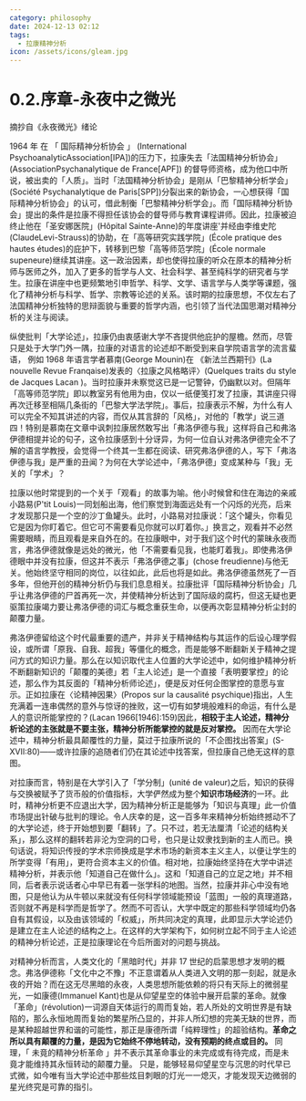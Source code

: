 ```yaml
---
category: philosophy
date: 2024-12-13 02:12
tags:
  - 拉康精神分析
icon: /assets/icons/gleam.jpg
---
```


# 0.2.序章-永夜中之微光

摘抄自《永夜微光》绪论

1964 年 在 「 国际精神分析协会 」 (International PsychoanalyticAssociation[IPA])的压力下，拉康失去「法国精神分析协会」(AssociationPsychanalytique de France[APF]) 的督导师资格，成为他口中所说，被出卖的「人质」。当时「法国精神分析协会」是刚从「巴黎精神分析学会」(Société Psychanalytique de Paris[SPP])分裂出来的新协会，一心想获得「国际精神分析协会」的认可，借此制衡「巴黎精神分析学会」。而「国际精神分析协会」提出的条件是拉康不得担任该协会的督导师与教育课程讲师。因此，拉康被迫终止他在「圣安娜医院」(Hôpital Sainte-Anne)的年度讲座'并经由李维史陀(ClaudeLevi-Strauss)的协助，在「高等研究实践学院」(École pratique des hautes études)的庇护下，转移到巴黎「高等师范学院」(École normale supeneure)继续其讲座。这一政治因素，却也使得拉康的听众在原本的精神分析师与医师之外，加入了更多的哲学与人文、社会科学、甚至纯科学的研究者与学生。拉康在讲座中也更频繁地引申哲学、科学、文学、语言学与人类学等课题，强化了精神分析与科学、哲学、宗教等论述的关系。该时期的拉康思想，不仅左右了法国精神分析独特的思辩面貌与重要的哲学内涵，也引领了当代法国思潮对精神分析的关注与阅读。

纵使批判「大学论述」，拉康仍由衷感谢大学不吝提供他庇护的屋檐。然而，尽管只是处于大学门外一隅，拉康的对语言的论述却不断受到来自学院语言学的流言蜚语， 例如 1968 年语言学者慕南(George Mounin)在 《新法兰西期刊》(La nouvelle Revue Franqaise)发表的〈拉康之风格略评〉(Quelques traits du style de Jacques Lacan )。当时拉康并未察觉这已是一记警钟，仍幽默以对。但隔年「高等师范学院」即以教室另有他用为由，仅以一纸便笺打发了拉康，其讲座只得再次迁移至相隔几条街的「巴黎大学法学院」。事后，拉康表示不解，为什么有人可以完全不知其讲述的内容，而仅从其言辞的「风格」，对他的「教学」说三道四！特别是慕南在文章中讽刺拉康居然敢写出「弗洛伊德与我」这样将自己和弗洛伊德相提并论的句子，这令拉康感到十分讶异，为何一位自认对弗洛伊德完全不了解的语言学教授，会觉得一个终其一生都在阅读、研究弗洛伊德的人，写下「弗洛伊德与我」是严重的丑闻？为何在大学论述中，「弗洛伊德」变成某种与「我」无关的「学术」？

拉康以他时常提到的一个关于「观看」的故事为喻。他小时候曾和住在海边的亲戚小路易(P'tit Louis)一同划船出海，他们察觉到海面远处有一个闪烁的光亮，后来才发现那只是一个空的沙丁鱼罐头。此时，小路易对拉康说：「这个罐头，你看见它是因为你盯着它。但它可不需要看见你就可以盯着你。」换言之，观看并不必然需要眼睛，而且观看是来自外在的。在拉康眼中，对于我们这个时代的蒙昧永夜而言，弗洛伊德就像是远处的微光，他「不需要看见我，也能盯着我」。即使弗洛伊德眼中并没有拉康，但这并不表示「弗洛伊德之事」(chose freudienne)与他无关。他始终坚守相同的岗位，以往如此，此后也将是如此。弗洛伊德虽然死了一百多年，但他开创的精神分析仍与我们息息相关。拉康批评「国际精神分析协会」几乎让弗洛伊德的尸首再死一次，并使精神分析达到了国际级的腐朽，但这无疑也更驱策拉康竭力要让弗洛伊德的词汇与概念重获生命，以便再次彰显精神分析尘封的颠覆力量。

弗洛伊德留给这个时代最重要的遗产，并非关于精神结构与其运作的后设心理学假设，或所谓「原我、自我、超我」等僵化的概念，而是能够不断翻新关于精神之提问方式的知识力量。那么在以知识取代主人位置的大学论述中，如何维护精神分析不断翻新知识的「颠覆的美德」若「主人论述」是一个直接「表明要掌控」的论述，那么作为其反面的「精神分析师论述」，便是反对任何企图掌控的意愿与宣示。正如拉康在〈论精神因果〉(Propos sur la causalité psychique)指出，人生充满着一连串偶然的意外与惊讶的挫败，这一切有如梦境般难料的命运，有什么是人的意识所能掌控的？(Lacan 1966[1946]:159)因此，**相较于主人论述，精神分析论述的主张就是不要主张，精神分析所能掌控的就是反对掌控。** 因而在大学论述中，精神分析最具颠覆性的力量，莫过于拉康所说的「不企图找出答案」(S-XVII:80)——或许拉康的追随者们仍在其论述中找答案，但拉康自己绝无这样的意图。

对拉康而言，特别是在大学引入了「学分制」(unité de valeur)之后，知识的获得与交换被赋予了货币般的价值指标，大学俨然成为整个**知识市场经济**的一环。此时，精神分析更不应退出大学，因为精神分析正是能够为「知识与真理」此一价值市场提出针破与批判的理论。令人庆幸的是，这一百多年来精神分析始终撼动不了的大学论述，终于开始想到要「翻转」了。只不过，若无法厘清「论述的结构关系」，那么这样的翻转若非沦为空洞的口号，也只是让奴隶找到新的主人而已。换句话说，将知识传授的学术宗师换成是学术市场的新资本主义主人，以便让学生的所学变得「有用」，更符合资本主义的价值。相对地，拉康始终坚持在大学中讲述精神分析，并表示他「知道自己在做什么」。这和「知道自己的立足之地」并不相同，后者表示说话者心中早已有着一张学科的地图。当然，拉康并非心中没有地图，只是他认为从牛顿以来就没有任何科学领域能预设「蓝图」一般的真理道路，否则就不再是科学而是哲学了。然而不可否认，大学中既定的那些科学领域均仍各自有其假设，以及由该领域的「权威」，所共同决定的真理，此即显示大学论述仍是建立在主人论述的结构之上。在这样的大学架构下，如何树立起不同于主人论述的精神分析论述，正是拉康理论在今后所面对的问题与挑战。

对精神分析而言，人类文化的「黑暗时代」并非 17 世纪的启蒙思想才发明的概念。弗洛伊德称「文化中之不豫」不正意谓着从人类进入文明的那一刻起，就是永夜的开始？而在这无尽黑暗的永夜，人类思想所能依赖的将只有天际上的微弱星光，一如康德(Immanuel Kant)也是从仰望星空的体验中展开启蒙的革命。就像「革命」(révolution)一词源自天体运行的周而复始，若人所处的文明世界是有缺陷的，那么永恒地周而复始的繁星所凸显的，并非人所幻想的完美无缺的世界，而是某种超越世界和谐的可能性，那正是康德所谓「纯粹理性」的超验结构。**革命之所以具有颠覆的力量，是因为它始终不停地转动，没有预期的终点或目的。** 同理，「 未竟的精神分析革命 」并不表示其革命事业的未完成或有待完成，而是未竟才能维持其永恒转动的颠覆力量。 只是，能够轻易仰望星空与沉思的时代早已式微，如今唯有当大学论述中那些炫目刺眼的灯光一一熄灭，才能发现天边微弱的星光终究是可靠的指引。